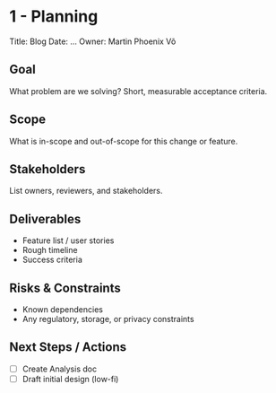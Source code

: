 # 1 - Planning

Title: Blog
Date: ...
Owner: Martin Phoenix Võ

## Goal

What problem are we solving? Short, measurable acceptance criteria.

## Scope

What is in-scope and out-of-scope for this change or feature.

## Stakeholders

List owners, reviewers, and stakeholders.

## Deliverables

- Feature list / user stories
- Rough timeline
- Success criteria

## Risks & Constraints

- Known dependencies
- Any regulatory, storage, or privacy constraints

## Next Steps / Actions

- [ ] Create Analysis doc
- [ ] Draft initial design (low-fi)
